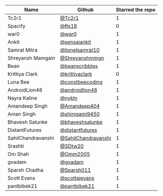 | Name               | Github                                                        | Starred the repo |
| -----------------  | ------------------------------------------------------------- | ---------------- |
| Tc2r1              | [@Tc2r1](https://github.com/Tc2r1)                            | 1                |
| Spacify            | [@fts18](https://github.com/fts18)                            | 0                |
| war0               | [@war0](https://github.com/war0)                              | 1                |
| Ankit              | [@sensaiankit](https://github.com/sensaiankit)                | 1                |
| Samrat Mitra       | [@lionelsamrat10](https://github.com/lionelsamrat10)          | 1                |
| Shreyansh Mamgain  | [@Shreyanshmmgn](https://github.com/Shreyanshmmgn)            | 1                |
| Bean               | [@beanscribbles](https://github.com/beanscribbles)            | 1                |
| Krittiya Clark     | [@krittiyaclark](https://github.com/krittiyaclark)            | 0                |
| Luna Bee           | [@constbeecoding](https://github.com/constbeecoding)          | 1                |
| AndroidLion48      | [@androidlion48](https://github.com/androidlion48)            | 1                |
| Nayra Kaline       | [@nykln](https://github.com/nykln)                            | 1                |
| Amandeep Singh     | [@Amandeep404](https://github.com/Amandeep404)                | 1                |
| Aman Singh         | [@shinigami9450](https://github.com/shinigami9450)            | 1                |
| Bhavesh Salunke    | [@bhaveshsalunke](https://github.com/BhaveshSalunke)          | 1                |
| DistantFutures     | [@distantfutures](https://github.com/distantfutures)          | 1                |
| SahilChandravanshi | [@SahilChandravanshi](https://github.com/SahilChandravanshi/) | 1                |
| Srashti            | [@SDtw20](https://github.com/SDtw20)                          | 1                |
| Om Shah            | [@Omm2005](https://github.com/Omm2005)                        | 1                |
| gvadam             | [@gvadam](https://github.com/gvadam)                          | 1                |
| Sparsh Chadha      | [@Sparsh011](https://github.com/Sparsh011)                    | 1                |
| Scott Evans        | [@scottajevans](https://github.com/scottajevans)              | 1                |
| pantbibek21        | [@pantbibek21](https://github.com/pantbibek21)                | 1                |